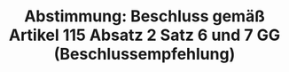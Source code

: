 ---
abstimmung:
  abstimmung: 1
  bundestagssitzung: 154
  datum: 25. März 2020
  legislaturperiode: 19
categories:
- Todo
data:
- title: Abstimmungsergebnis 20200325_1-data.pdf
  url: /res/2021-btw/abstimmungsergebnisse/20200325_1-data.pdf
- title: Abstimmungsergebnis 20200325_1_xls-data.xlsx
  url: /res/2021-btw/abstimmungsergebnisse/20200325_1_xls-data.xlsx
- title: Abstimmungsergebnis 20200325_1_xls-data.csv
  url: /res/2021-btw/abstimmungsergebnisse/csv/20200325_1_xls-data.csv
ergebnis:
  AfD:
    enthaltung: 54
    gesamt: 89
    ja: 2
    nein: 3
    nichtabgegeben: 30
    ungueltig: 0
  Bündnis 90/Die Grünen:
    enthaltung: 0
    gesamt: 67
    ja: 42
    nein: 0
    nichtabgegeben: 25
    ungueltig: 0
  Die Linke:
    enthaltung: 0
    gesamt: 69
    ja: 37
    nein: 0
    nichtabgegeben: 32
    ungueltig: 0
  FDP:
    enthaltung: 0
    gesamt: 80
    ja: 67
    nein: 0
    nichtabgegeben: 13
    ungueltig: 0
  cdu/csu:
    enthaltung: 0
    gesamt: 246
    ja: 193
    nein: 0
    nichtabgegeben: 53
    ungueltig: 0
  file: 20200325_1_xls-data.xlsx
  fraktionslos:
    enthaltung: 1
    gesamt: 6
    ja: 0
    nein: 0
    nichtabgegeben: 5
    ungueltig: 0
  spd:
    enthaltung: 0
    gesamt: 152
    ja: 128
    nein: 0
    nichtabgegeben: 24
    ungueltig: 0
layout: abstimmung
links:
- title: Link zu bundestag.de
  url: https://www.bundestag.de/parlament/plenum/abstimmung/abstimmung?id=666
preview: 'Deutscher Bundestag


  154. Sitzung des Deutschen Bundestages

  am Mittwoch, 25. März 2020


  Endgültiges Ergebnis der Namentlichen Abstimmung Nr. 1


  Beschlussempfehlung des Haushaltsausschusses (8. Ausschuss) zu dem Antrag der

  Fraktionen der CDU/CSU und SPD

  Beschluss des Bundestages gemäß Artikel 115 Absatz 2 Satz 6 und 7 des Grundgesetzes

  Drs. 19/18108'
tags:
- Todo
title: 'Abstimmung: Beschluss gemäß Artikel 115 Absatz 2 Satz 6 und 7 GG (Beschlussempfehlung)'
---